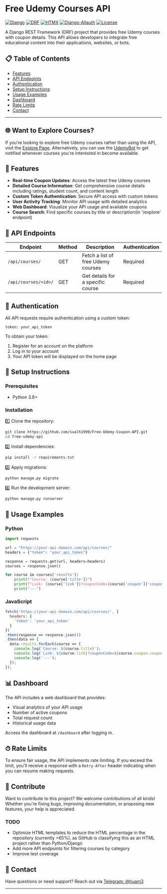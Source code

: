# Free Udemy Courses API

[![Django](https://img.shields.io/badge/Django-5.0+-green.svg)](https://www.djangoproject.com/)
[![DRF](https://img.shields.io/badge/Django%20REST%20Framework-3.15.2-red.svg)](https://www.django-rest-framework.org/)
[![HTMX](https://img.shields.io/badge/HTMX-1.9+-blue.svg)](https://htmx.org/)
[![Django-Allauth](https://img.shields.io/badge/Django--Allauth-64.1+-purple.svg)](https://django-allauth.readthedocs.io/)
[![License](https://img.shields.io/badge/License-MIT-blue.svg)](https://opensource.org/licenses/MIT)

A Django REST Framework (DRF) project that provides free Udemy courses with coupon details. This API allows developers to integrate free educational content into their applications, websites, or bots.

## 📋 Table of Contents

- [Features](#-features)
- [API Endpoints](#-api-endpoints)
- [Authentication](#-authentication)
- [Setup Instructions](#-setup-instructions)
- [Usage Examples](#-usage-examples)
- [Dashboard](#-dashboard)
- [Rate Limits](#-rate-limits)
- [Contact](#-contact)

---

## 🌐 Want to Explore Courses?

If you’re looking to explore free Udemy courses rather than using the API, visit the [Explore Page](https://couponhub.srachn.com/explore). Alternatively, you can use the [UdemyBot](https://t.me/Udemy_corse_bot) to get notified whenever courses you're interested in become available.

## 🚀 Features

- **Real-time Coupon Updates**: Access the latest free Udemy courses
- **Detailed Course Information**: Get comprehensive course details including ratings, student count, and content length
- **Custom Token Authentication**: Secure API access with custom tokens
- **User Activity Tracking**: Monitor API usage with detailed analytics
- **Web Dashboard**: Visualize your API usage and available coupons
- **Course Search**: Find specific courses by title or description(in '/explore' endpoint)

## 🔌 API Endpoints

| Endpoint | Method | Description | Authentication |
|----------|--------|-------------|----------------|
| `/api/courses/` | GET | Fetch a list of free Udemy courses | Required |
| `/api/courses/<id>/` | GET | Get details for a specific course | Required |

## 🔑 Authentication

All API requests require authentication using a custom token:

```
token: your_api_token
```

To obtain your token:
1. Register for an account on the platform
2. Log in to your account
3. Your API token will be displayed on the home page

## 🔧 Setup Instructions

### Prerequisites

- Python 3.8+

### Installation

1️⃣ Clone the repository:

```sh
git clone https://github.com/sualh1999/Free-Udemy-Coupon-API.git
cd free-udemy-api
```

2️⃣ Install dependencies:

```sh
pip install -r requirements.txt
```

3️⃣ Apply migrations:

```sh
python manage.py migrate
```

4️⃣ Run the development server:

```sh
python manage.py runserver
```

## 📘 Usage Examples

### Python

```python
import requests

url = "https://your-api-domain.com/api/courses/"
headers = {"token": "your_api_token"}

response = requests.get(url, headers=headers)
courses = response.json()

for course in courses['results']:
    print(f"Course: {course['title']}")
    print(f"Link: {course['link']}?couponCode={course['coupon']['coupon_str']}")
    print("---")
```

### JavaScript

```javascript
fetch('https://your-api-domain.com/api/courses/', {
  headers: {
    'token': 'your_api_token'
  }
})
.then(response => response.json())
.then(data => {
  data.results.forEach(course => {
    console.log(`Course: ${course.title}`);
    console.log(`Link: ${course.link}?couponCode=${course.coupon.coupon_str}`);
    console.log('---');
  });
});
```

## 📊 Dashboard

The API includes a web dashboard that provides:

- Visual analytics of your API usage
- Number of active coupons
- Total request count
- Historical usage data

Access the dashboard at `/dashboard` after logging in.

## ⏱ Rate Limits

To ensure fair usage, the API implements rate limiting. If you exceed the limit, you'll receive a response with a `Retry-After` header indicating when you can resume making requests.

## 🤝 Contribute

Want to contribute to this project? We welcome contributions of all kinds! Whether you're fixing bugs, improving documentation, or proposing new features, your help is appreciated.

### TODO

- Optimize HTML templates to reduce the HTML percentage in the repository (currently >65%), as GitHub is classifying this as an HTML project rather than Python/Django
- Add more API endpoints for filtering courses by category
- Improve test coverage

## 📩 Contact

Have questions or need support? Reach out via [Telegram: @huam3](https://t.me/huam3)

---


